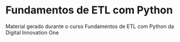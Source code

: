 # Fundamentos de ETL com Python

Material gerado durante o curso Fundamentos de ETL com Python da Digital Innovation One
